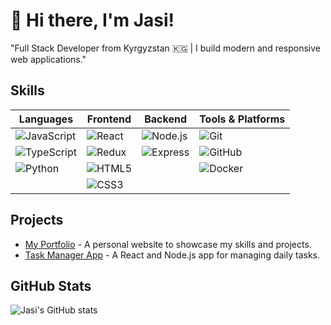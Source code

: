 # 👋 Hi there, I'm Jasi!


"Full Stack Developer from Kyrgyzstan 🇰🇬 | I build modern and responsive web applications."

## Skills

| Languages                          | Frontend                          | Backend                   | Tools & Platforms             |
|----------------------------------|---------------------------------|---------------------------|------------------------------|
| ![JavaScript](https://img.shields.io/badge/-JavaScript-F7DF1E?logo=javascript&logoColor=black&style=flat-square) | ![React](https://img.shields.io/badge/-React-61DAFB?logo=react&logoColor=black&style=flat-square) | ![Node.js](https://img.shields.io/badge/-Node.js-339933?logo=node.js&logoColor=white&style=flat-square) | ![Git](https://img.shields.io/badge/-Git-F05032?logo=git&logoColor=white&style=flat-square)       |
| ![TypeScript](https://img.shields.io/badge/-TypeScript-3178C6?logo=typescript&logoColor=white&style=flat-square) | ![Redux](https://img.shields.io/badge/-Redux-764ABC?logo=redux&logoColor=white&style=flat-square) | ![Express](https://img.shields.io/badge/-Express-000000?logo=express&logoColor=white&style=flat-square) | ![GitHub](https://img.shields.io/badge/-GitHub-181717?logo=github&logoColor=white&style=flat-square) |
| ![Python](https://img.shields.io/badge/-Python-3776AB?logo=python&logoColor=white&style=flat-square) | ![HTML5](https://img.shields.io/badge/-HTML5-E34F26?logo=html5&logoColor=white&style=flat-square) |                           | ![Docker](https://img.shields.io/badge/-Docker-2496ED?logo=docker&logoColor=white&style=flat-square) |
|                                  | ![CSS3](https://img.shields.io/badge/-CSS3-1572B6?logo=css3&logoColor=white&style=flat-square) |                           |                              |




## Projects
- [My Portfolio](https://your-portfolio-link.com) - A personal website to showcase my skills and projects.
- [Task Manager App](https://github.com/username/task-manager) - A React and Node.js app for managing daily tasks.

## GitHub Stats
![Jasi's GitHub stats](https://github-readme-stats.vercel.app/api?username=your-github-username&show_icons=true&theme=radical)




